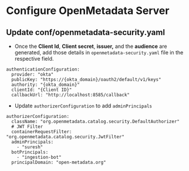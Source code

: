 # Configure OpenMetadata Server

## Update conf/openmetadata-security.yaml

* Once the **Client Id**, **Client secret**, **issuer,** and the **audience** are generated, add those details in `openmetadata-security.yaml` file in the respective field.

```
authenticationConfiguration:
  provider: "okta"
  publicKey: "https://{okta_domain}/oauth2/default/v1/keys"
  authority: "{okta_domain}"
  clientId: "{Client ID}"
  callbackUrl: "http://localhost:8585/callback"
```

* Update `authorizerConfiguration` to add `adminPrincipals`

```
authorizerConfiguration:
  className: "org.openmetadata.catalog.security.DefaultAuthorizer"
  # JWT Filter
  containerRequestFilter: "org.openmetadata.catalog.security.JwtFilter"
  adminPrincipals:
    - "suresh"
  botPrincipals:
    - "ingestion-bot"
  principalDomain: "open-metadata.org"
```
